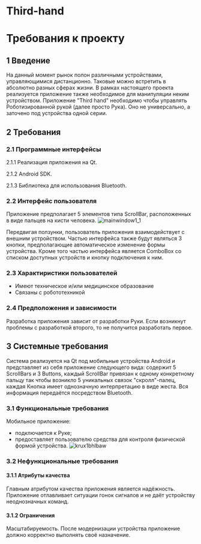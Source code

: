 # Third-hand
#   Требования к проекту
## 1 Введение
На данный момент рынок полон различными устройствами, управляющимися дистанционно. Таковые можно встретить в абсолютно разных сферах жизни. В рамках настоящего проекта реализуется приложение также необходимое для манипуляции неким устройством. Приложение "Third hand" необходимо чтобы управлять Роботизированной рукой (далее просто Рука). Оно не универсально, а заточено под устройства одной серии.
## 2 Требования
### 2.1 Программные интерфейсы

2.1.1 Реализация приложения на Qt.

2.1.2 Android SDK.

2.1.3 Библиотека для использования Bluetooth.

### 2.2 Интерфейс пользователя
Приложение предполагает 5 элементов типа ScrollBar, расположенных в виде пальцев на кисти человека. 
![mainwindow1_1](https://user-images.githubusercontent.com/26309274/32144718-4e8dbb6c-bcce-11e7-993a-d0594d092fa7.png)

Передвигая ползунки, пользователь приложения взаимодействует с внешним устройством. Частью интерфейса также будут являться 3 кнопки, предполагающие автоматическое изменение формы устройства.
Кроме того частью интерфейса является ComboBox со списком доступных устройств и кнопку подключения к ним.

### 2.3 Характиристики пользователей
* Имеют техническое и/или медицинское образование
* Связаны с робототехникой

### 2.4 Предположения и зависимости
Разработка приложения зависит от разработки Руки. Если возникнут проблемы с разработкой второго, то не получится разработать первое.

## 3 Системные требования
Система реализуется на Qt под мобильные устройства Android и представляет из себя приложение следующего вида: содержит 5 ScrollBars и 3 Buttons, каждый ScrollBar привязан к одному конкретному пальцу так чтобы возникло 5 уникальных связок "скролл"-палец, каждая Кнопка имеет однозначную интерпретацию в виде жеста. Вся информация передаётся посредством Bluetooth.

### 3.1 Функциональные требования
Мобильное приложение:
* подключается к Руке;
* предоставляет пользователю средства для контроля физической формой устройства.
![krux1bhlbaw](https://user-images.githubusercontent.com/26309274/31946626-0248a100-b8db-11e7-8832-a7735167dfd5.jpg)

### 3.2 Нефункциональные требования
#### 3.1.1 Атрибуты качества
Главным атрибутом качества приложения является надёжность. Приложение отлавливает ситуации гонок сигналов и не даёт устройству неоднозначных команд.
#### 3.1.2 Ограничения
Масштабируемость. После модернизации устройства приложение должно корректно выполнять своё назначение.
